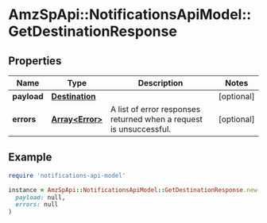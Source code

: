 # AmzSpApi::NotificationsApiModel::GetDestinationResponse

## Properties

| Name | Type | Description | Notes |
| ---- | ---- | ----------- | ----- |
| **payload** | [**Destination**](Destination.md) |  | [optional] |
| **errors** | [**Array&lt;Error&gt;**](Error.md) | A list of error responses returned when a request is unsuccessful. | [optional] |

## Example

```ruby
require 'notifications-api-model'

instance = AmzSpApi::NotificationsApiModel::GetDestinationResponse.new(
  payload: null,
  errors: null
)
```

